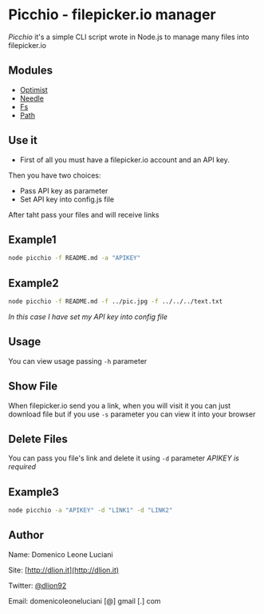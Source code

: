 Picchio - filepicker.io manager
================================

*Picchio* it's a simple CLI script wrote in Node.js to manage many files into filepicker.io


Modules
-------------
*   [Optimist](https://npmjs.org/package/optimist)
*   [Needle](https://npmjs.org/package/needle)
*   [Fs](http://nodejs.org/api/fs.html)
*   [Path](http://nodejs.org/api/path.html)

Use it
------
*   First of all you must have a filepicker.io account and an API key.

Then you have two choices:

*   Pass API key as parameter
*   Set API key into config.js file

After taht pass your files and will receive links

Example1
-------
```sh
node picchio -f README.md -a "APIKEY"
```

Example2
--------
```sh
node picchio -f README.md -f ../pic.jpg -f ../../../text.txt
```
*In this case I have set my API key into config file*

Usage
-----
You can view usage passing `-h` parameter

Show File
---------
When filepicker.io send you a link, when you will visit it you can just download file but if you use `-s` parameter you can view it into your browser

Delete Files
------------
You can pass you file's link and delete it using `-d` parameter
*APIKEY is required*

Example3
--------
```sh
node picchio -a "APIKEY" -d "LINK1" -d "LINK2"
```

Author
------
Name:       Domenico Leone Luciani

Site:       [http://dlion.it](http://dlion.it)

Twitter:    [@dlion92](http://twitter.com/dlion92)

Email:      domenicoleoneluciani [@] gmail [.] com
